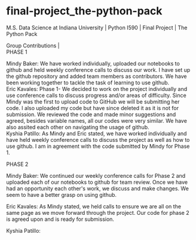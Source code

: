 # final-project_the-python-pack
M.S. Data Science at Indiana University | Python I590 | Final Project | The Python Pack

Group Contributions |  
PHASE 1

Mindy Baker: We have worked individually, uploaded our notebooks to github and held weekly conference calls to discuss our work. I have set up the github repository and added team members as contributors. We have been working together to tackle the task of learning to use github.    
Eric Kavales: Phase 1- We decided to work on the project individually and use conference calls to discuss progress and/or areas of difficulty. Since Mindy was the first to upload code to GitHub we will be submitting her code. I also uploaded my code but have since deleted it as it is not for submission. We reviewed the code and made minor suggestions and agreed, besides variable names, all our codes were very similar. We have also assited each other on navigating the usage of github.    
Kyshia Patillo: As Mindy and Eric stated, we have worked individually and have held weekly conference calls to discuss the project as well as how to use github. I am in agreement with the code submitted by Mindy for Phase 1.  

PHASE 2

Mindy Baker: We continued our weekly conference calls for Phase 2 and uploaded each of our notebooks to github for team review. Once we have had an opportunity each other's work, we discuss and make changes. We seem to have a better grasp on using github. 

Eric Kavales: As Mindy stated, we held calls to ensure we are all on the same page as we move forward through the project. Our code for phase 2 is agreed upon and is ready for submission. 

Kyshia Patillo:
